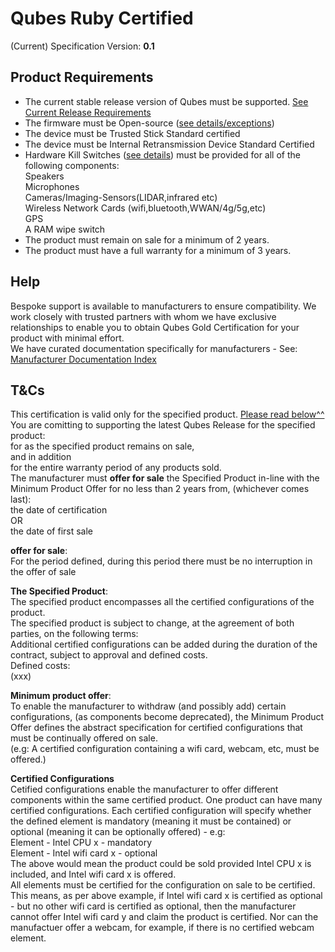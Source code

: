 <h1>Qubes Ruby Certified</h1>

(Current) Specification Version: **0.1**  

<h2>Product Requirements</h2>

- The current stable release version of Qubes must be supported. [See Current Release Requirements]()  
- The firmware must be Open-source ([see details/exceptions](specifications/open-source-firmware.md))    
- The device must be Trusted Stick Standard certified
- The device must be Internal Retransmission Device Standard Certified
- Hardware Kill Switches ([see details](specifications/hardware-kill-switches.md)) must be provided for all of the following components:  
Speakers  
Microphones  
Cameras/Imaging-Sensors(LIDAR,infrared etc)  
Wireless Network Cards (wifi,bluetooth,WWAN/4g/5g,etc)  
GPS  
A RAM wipe switch
- The product must remain on sale for a minimum of 2 years.
- The product must have a full warranty for a minimum of 3 years.

<h2>Help</h2>

Bespoke support is available to manufacturers to ensure compatibility. We work closely with trusted partners with whom we have exclusive relationships to enable you to obtain Qubes Gold Certification for your product with minimal effort.  
We have curated documentation specifically for manufacturers - See: [Manufacturer Documentation Index](/qubes/certification/manufacturer-documentation-index.md)  

<h2>T&Cs</h2> 

This certification is valid only for the specified product. [Please read below^^]()  
You are comitting to supporting the latest Qubes Release for the specified product:  
for as the specified product remains on sale,  
and in addition   
for the entire warranty period of any products sold.  
The manufacturer must **offer for sale** the Specified Product in-line with the Minimum Product Offer for no less than 2 years from, (whichever comes last):  
the date of certification  
OR  
the date of first sale   

**offer for sale**:  
For the period defined, during this period there must be no interruption in the offer of sale

**The Specified Product**:  
The specified product encompasses all the certified configurations of the product.  
The specified product is subject to change, at the agreement of both parties, on the following terms:  
Additional certified configurations can be added during the duration of the contract, subject to approval and defined costs.  
Defined costs:  
(xxx)  

**Minimum product offer**:  
To enable the manufacturer to withdraw (and possibly add) certain configurations, (as components become deprecated), the Minimum Product Offer defines the abstract specification for certified configurations that must be continually offered on sale.  
(e.g: A certified configuration containing a wifi card, webcam, etc, must be offered.)

**Certified Configurations**  
Cetified configurations enable the manufacturer to offer different components within the same certified product. One product can have many certified configurations. Each certified configuration will specify whether the defined element is mandatory (meaning it must be contained) or optional (meaning it can be optionally offered) - e.g:  
Element - Intel CPU x - mandatory  
Element - Intel wifi card x - optional  
The above would mean the product could be sold provided Intel CPU x is included, and Intel wifi card x is offered.  
All elements must be certified for the configuration on sale to be certified. This means, as per above example, if Intel wifi card x is certified as optional - but no other wifi card is certified as optional, then the manufacturer cannot offer Intel wifi card y and claim the product is certified. Nor can the manufactuer offer a webcam, for example, if there is no certified webcam element.  
